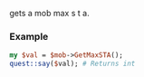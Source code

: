 gets a mob max s t a.
### Example

```perl
my $val = $mob->GetMaxSTA();
quest::say($val); # Returns int
```